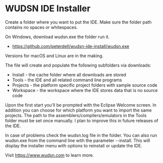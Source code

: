 # WUDSN IDE Installer

Create a folder where you want to put the IDE.
Make sure the folder path contains no spaces or whitespaces.

On Windows, download wudsn.exe the folder run it.
- https://github.com/peterdell/wudsn-ide-install/wudsn.exe
 
Versions for macOS and Linux are in the making.

The file will create and populate the following subfolders via downloads:
- Install - the cache folder where all downloads are stored
- Tools - the IDE and all related command line programs
- Projects - the platform specific project folders with sample source code
- Workspace - the workspace where the IDE stores data that is no source code

Upon the first start you'll be prompted with the Eclipse Welcome screen.
In addition you can choose for which platform you want to import the same projects.
The path to the assemblers/compilers/emulators in the Tools folder must be set once manually.
I plan to improve this in future releases of the IDE.

In case of problems check the wudsn.log file in the folder.
You can also run wudsn.exe from the command line with the parameter --install.
This will display the installer menu with options to reinstall or update the IDE.

Visit https://www.wudsn.com to learn more.